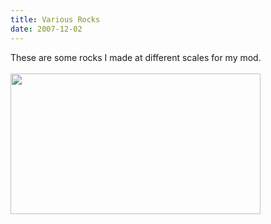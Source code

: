 ```yaml
---
title: Various Rocks
date: 2007-12-02
---
```

These are some rocks I made at different scales for my mod. <br /><br /><a onblur="try {parent.deselectBloggerImageGracefully();} catch(e) {}" href="http://2.bp.blogspot.com/_zdYMSK7YuAA/Sarehup_kuI/AAAAAAAAFFI/qdizTYGIpqc/s1600-h/Rocks_web_full.jpg"><img style="float:left; margin:0 10px 10px 0;cursor:pointer; cursor:hand;width: 400px; height: 225px;" src="http://2.bp.blogspot.com/_zdYMSK7YuAA/Sarehup_kuI/AAAAAAAAFFI/qdizTYGIpqc/s400/Rocks_web_full.jpg" border="0" alt="" id="BLOGGER_PHOTO_ID_5308299781850764002" /></a>
